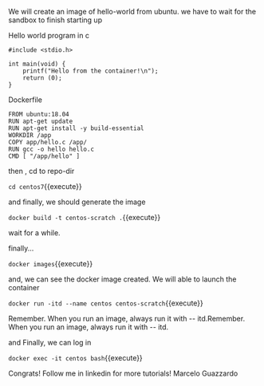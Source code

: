 We will create an image of hello-world from ubuntu.
we have to wait for the sandbox to finish starting up



Hello world program in c
```
#include <stdio.h>

int main(void) {
    printf("Hello from the container!\n");
    return (0);
}

```
Dockerfile

```
FROM ubuntu:18.04
RUN apt-get update
RUN apt-get install -y build-essential
WORKDIR /app
COPY app/hello.c /app/
RUN gcc -o hello hello.c
CMD [ "/app/hello" ]
```

then , cd to repo-dir

`cd centos7`{{execute}}

and finally, we should generate the image

`docker build -t centos-scratch .`{{execute}}

wait for a while.

finally...

`docker images`{{execute}}

and, we can see the docker image created. We will able to launch the container


`docker run -itd --name centos centos-scratch`{{execute}}

Remember. When you run an image, always run it with -- itd.Remember. When you run an image, always run it with -- itd.

and Finally, we can log in


`docker exec -it centos bash`{{execute}}

Congrats!
Follow me in linkedin for more tutorials! Marcelo Guazzardo
